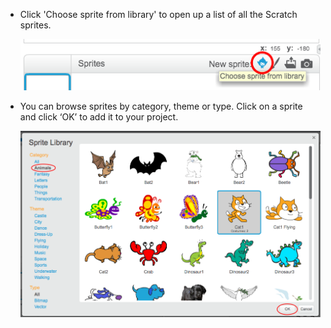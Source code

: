  + Click 'Choose sprite from library' to open up a list of all the Scratch sprites.

	![screenshot](images/sprite-library.png)

+ You can browse sprites by category, theme or type. Click on a sprite and click ‘OK’ to add it to your project.

	![screenshot](images/sprite-choose.png)
